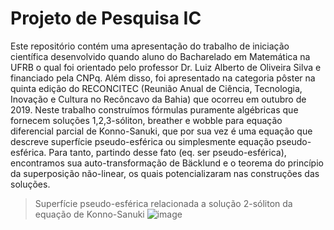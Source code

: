 # Projeto de Pesquisa IC
Este repositório contém uma apresentação do trabalho de iniciação científica desenvolvido quando aluno do Bacharelado em Matemática na UFRB o qual foi orientado pelo professor Dr. Luiz Alberto de Oliveira Silva e financiado pela CNPq.  Além disso, foi apresentado na categoria pôster na quinta edição do RECONCITEC (Reunião Anual de Ciência, Tecnologia, Inovação e Cultura no Recôncavo da Bahia) que ocorreu em outubro de 2019.   Neste trabalho construímos fórmulas puramente algébricas que fornecem soluções 1,2,3-sóliton, breather e wobble para equação diferencial parcial de Konno-Sanuki, que por sua vez é uma equação que descreve superfície pseudo-esférica ou simplesmente equação pseudo-esférica. Para tanto, partindo desse fato (eq. ser pseudo-esférica), encontramos sua auto-transformação de Bäcklund e o teorema do princípio da superposição não-linear, os quais potencializaram nas construções das soluções.

>Superfície pseudo-esférica relacionada a solução 2-sóliton da equação de Konno-Sanuki
![image](https://user-images.githubusercontent.com/59666393/85905961-53d2bb00-b7e3-11ea-8b53-dad9786fc2b9.png)

